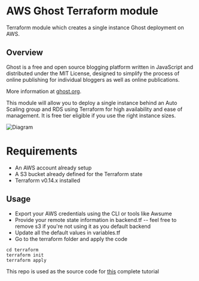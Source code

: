 # AWS Ghost Terraform module

Terraform module which creates a single instance Ghost deployment on AWS.

## Overview 

Ghost is a free and open source blogging platform written in JavaScript and distributed under the MIT License, designed to simplify the process of online publishing for individual bloggers as well as online publications.

More information at [ghost.org](https://ghost.org/).

This module will allow you to deploy a single instance behind an Auto Scaling group and RDS using Terraform for high availability and ease of management. It is free tier eligible if you use the right instance sizes.

![Diagram](https://lebureau.dev/content/images/2021/01/image-27.png)

# Requirements

* An AWS account already setup
* A S3 bucket already defined for the Terraform state
* Terraform v0.14.x installed

## Usage

* Export your AWS credentials using the CLI or tools like Awsume
* Provide your remote state information in backend.tf -- feel free to remove s3 if you're not using it as you default backend
* Update all the default values in variables.tf 
* Go to the terraform folder and apply the code
```
cd terraform
terraform init
terraform apply
```


This repo is used as the source code for [this](https://lebureau.dev/deploying-ghost-3-0-to-aws-using-ec2-auto-scaling-rds-and-terraform-pt-1/) complete tutorial
